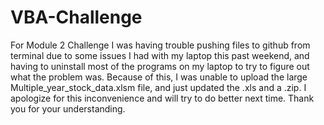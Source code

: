 # VBA-Challenge
For Module 2 Challenge
I was having trouble pushing files to github from terminal due to some issues I had with my laptop this past weekend, and having to uninstall most of the programs on my laptop to try to figure out what the problem was.
Because of this, I was unable to upload the large Multiple_year_stock_data.xlsm file, and just updated the .xls and a .zip.
I apologize for this inconvenience and will try to do better next time.
Thank you for your understanding.
